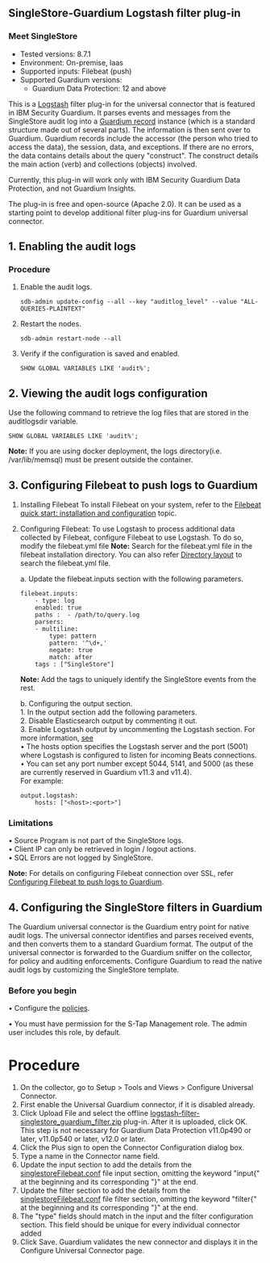 ## SingleStore-Guardium Logstash filter plug-in
### Meet SingleStore
* Tested versions: 8.7.1
* Environment: On-premise, Iaas
* Supported inputs: Filebeat (push)
* Supported Guardium versions:
	* Guardium Data Protection: 12 and above

This is a [Logstash](https://github.com/elastic/logstash) filter plug-in for the universal connector that is featured in IBM Security Guardium. It parses events and messages from the SingleStore audit log into a [Guardium record](https://github.com/IBM/universal-connectors/blob/main/common/src/main/java/com/ibm/guardium/universalconnector/commons/structures/Record.java) instance (which is a standard structure made out of several parts). The information is then sent over to Guardium. Guardium records include the accessor (the person who tried to access the data), the session, data, and exceptions. If there are no errors, the data contains details about the query "construct". The construct details the main action (verb) and collections (objects) involved.

Currently, this plug-in will work only with IBM Security Guardium Data Protection, and not Guardium Insights.

The plug-in is free and open-source (Apache 2.0). It can be used as a starting point to develop additional filter plug-ins for Guardium universal connector.



## 1. Enabling the audit logs

### Procedure
1. Enable the audit logs.  
	```text
	sdb-admin update-config --all --key "auditlog_level" --value "ALL-QUERIES-PLAINTEXT"
	```
	
2. Restart the nodes.  
	```text
	sdb-admin restart-node --all
	```

3. Verify if the configuration is saved and enabled.  
	```text
	SHOW GLOBAL VARIABLES LIKE 'audit%';
	```

## 2. Viewing the audit logs configuration 
Use the following command to retrieve the log files that are stored in the auditlogsdir variable.  
   ```text
   SHOW GLOBAL VARIABLES LIKE 'audit%';
   ```

**Note:** If you are using docker deployment, the logs directory(i.e. /var/lib/memsql) must be present outside the container.

## 3. Configuring Filebeat to push logs to Guardium  
1.	Installing Filebeat
	To install Filebeat on your system, refer to the [Filebeat quick start: installation and configuration](https://www.elastic.co/guide/en/beats/filebeat/current/filebeat-installation-configuration.html#installation) topic.


2. Configuring Filebeat:
	To use Logstash to process additional data collected by Filebeat, configure Filebeat to use Logstash. To do so, modify the filebeat.yml file
		**Note:** Search for the filebeat.yml file in the filebeat installation directory. You can also refer [Directory layout](https://www.elastic.co/guide/en/beats/filebeat/current/directory-layout.html) to search the filebeat.yml file.  
		
	a. Update the filebeat.inputs section with the following parameters.
	```text
	filebeat.inputs:
		- type: log
		enabled: true
		paths :  - /path/to/query.log
		parsers:
		- multiline:
			type: pattern
			pattern: '^\d+,'
			negate: true
			match: after
		tags : ["SingleStore"] 
	```
	**Note:** Add the tags to uniquely identify the SingleStore events from the rest.  

	b. Configuring the output section.  
		1. In the output section add the following parameters.  
		2. Disable Elasticsearch output by commenting it out.  
		3. Enable Logstash output by uncommenting the Logstash section.  For more information, [see](https://www.elastic.co/guide/en/beats/filebeat/current/logstash-output.html#logstash-output)  
		• The hosts option specifies the Logstash server and the port (5001) where Logstash is configured to listen for incoming Beats connections.  
		• You can set any port number except 5044, 5141, and 5000 (as these are currently reserved in Guardium v11.3 and v11.4).  
		For example:  
	```text
	output.logstash:  
		hosts: ["<host>:<port>"]  
	```
		
### Limitations  
• Source Program is not part of the SingleStore logs.  
• Client IP can only be retrieved in login / logout actions.  
• SQL Errors are not logged by SingleStore.

**Note:** For details on configuring Filebeat connection over SSL, refer [Configuring Filebeat to push logs to Guardium](https://github.com/IBM/universal-connectors/blob/main/input-plugin/logstash-input-beats/README.md#configuring-filebeat-to-push-logs-to-guardium).


## 4. Configuring the SingleStore filters in Guardium

The Guardium universal connector is the Guardium entry point for native audit logs. The universal connector identifies and parses received events, and then converts them to a standard Guardium format. The output of the universal connector is forwarded to the Guardium sniffer on the collector, for policy and auditing enforcements. Configure Guardium to read the native audit logs by customizing the SingleStore template.

### Before you begin

• Configure the [policies](/docs/#policies).

• You must have permission for the S-Tap Management role. The admin user includes this role, by default.

# Procedure

1. On the collector, go to Setup > Tools and Views > Configure Universal Connector.
2. First enable the Universal Guardium connector, if it is disabled already.
3. Click Upload File and select the offline [logstash-filter-singlestore_guardium_filter.zip](https://github.com/IBM/universal-connectors/releases/download/v1.5.1/logstash-filter-neodb_guardium_filter.zip) plug-in. After it is uploaded, click OK. This step is not necessary for Guardium Data Protection v11.0p490 or later, v11.0p540 or later, v12.0 or later.
4. Click the Plus sign to open the Connector Configuration dialog box.
5. Type a name in the Connector name field.
6. Update the input section to add the details from the [singlestoreFilebeat.conf](./singleStoreFilebeat.conf) file input section, omitting the keyword "input{" at the beginning and its corresponding "}" at the end.
7. Update the filter section to add the details from the [singlestoreFilebeat.conf](./singleStoreFilebeat.conf)  file filter section, omitting the keyword "filter{" at the beginning and its corresponding "}" at the end.
8. The "type" fields should match in the input and the filter configuration section. This field should be unique for  every individual connector added
9. Click Save. Guardium validates the new connector and displays it in the Configure Universal Connector page.